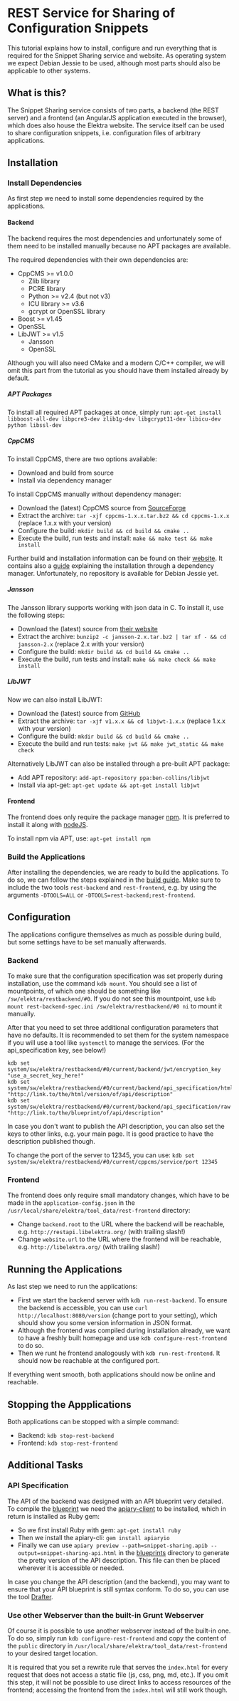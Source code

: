 # REST Service for Sharing of Configuration Snippets #

This tutorial explains how to install, configure and run everything that is required
for the Snippet Sharing service and website. As operating system we expect Debian
Jessie to be used, although most parts should also be applicable to other systems.

## What is this? ##

The Snippet Sharing service consists of two parts, a backend (the REST server) and
a frontend (an AngularJS application executed in the browser), which does also house
the Elektra website. The service itself can be used to share configuration snippets,
i.e. configuration files of arbitrary applications.

## Installation ##

### Install Dependencies ###

As first step we need to install some dependencies required by the applications.

#### Backend ####

The backend requires the most dependencies and unfortunately some of them need to be
installed manually because no APT packages are available.

The required dependencies with their own dependencies are:

- CppCMS >= v1.0.0
    - Zlib library
    - PCRE library
    - Python >= v2.4 (but not v3)
    - ICU library >= v3.6
    - gcrypt or OpenSSL library
- Boost >= v1.45
- OpenSSL
- LibJWT >= v1.5
    - Jansson
    - OpenSSL

Although you will also need CMake and a modern C/C++ compiler, we will omit this part
from the tutorial as you should have them installed already by default.

##### APT Packages #####

To install all required APT packages at once, simply run:
`apt-get install libboost-all-dev libpcre3-dev zlib1g-dev libgcrypt11-dev libicu-dev python libssl-dev`

##### CppCMS #####

To install CppCMS, there are two options available:

- Download and build from source
- Install via dependency manager

To install CppCMS manually without dependency manager:
- Download the (latest) CppCMS source from [SourceForge](https://sourceforge.net/projects/cppcms/files/cppcms/)
- Extract the archive: `tar -xjf cppcms-1.x.x.tar.bz2 && cd cppcms-1.x.x` (replace 1.x.x with your version)
- Configure the build: `mkdir build && cd build && cmake ..`
- Execute the build, run tests and install: `make && make test && make install`

Further build and installation information can be found on their
[website](http://cppcms.com/wikipp/en/page/cppcms_1x_build).
It contains also a [guide](http://cppcms.com/wikipp/en/page/apt)
explaining the installation through a dependency manager.
Unfortunately, no repository is available for Debian Jessie yet.

##### Jansson #####

The Jansson library supports working with json data in C.
To install it, use the following steps:

- Download the (latest) source from [their website](http://www.digip.org/jansson/releases/)
- Extract the archive: `bunzip2 -c jansson-2.x.tar.bz2 | tar xf - && cd jansson-2.x` (replace 2.x with your version)
- Configure the build: `mkdir build && cd build && cmake ..`
- Execute the build, run tests and install: `make && make check && make install`

##### LibJWT #####

Now we can also install LibJWT:

- Download the (latest) source from [GitHub](https://github.com/benmcollins/libjwt/releases)
- Extract the archive: `tar -xjf v1.x.x && cd libjwt-1.x.x` (replace 1.x.x with your version)
- Configure the build: `mkdir build && cd build && cmake ..`
- Execute the build and run tests: `make jwt && make jwt_static && make check`

Alternatively LibJWT can also be installed through a pre-built APT package:

- Add APT repository: `add-apt-repository ppa:ben-collins/libjwt`
- Install via apt-get: `apt-get update && apt-get install libjwt`

#### Frontend ####

The frontend does only require the package manager [npm](https://www.npmjs.com/).
It is preferred to install it along with [nodeJS](https://nodejs.org/).

To install npm via APT, use: `apt-get install npm`

### Build the Applications ###

After installing the dependencies, we are ready to build the applications.
To do so, we can follow the steps explained in the [build guide](/doc/COMPILE.md).
Make sure to include the two tools `rest-backend` and `rest-frontend`, e.g. by
using the arguments `-DTOOLS=ALL` or `-DTOOLS=rest-backend;rest-frontend`.

## Configuration ##

The applications configure themselves as much as possible during build,
but some settings have to be set manually afterwards.

### Backend ###

To make sure that the configuration specification was set properly during installation,
use the command `kdb mount`. You should see a list of mountpoints, of which one should
be something like `/sw/elektra/restbackend/#0`. If you do not see this mountpoint,
use `kdb mount rest-backend-spec.ini /sw/elektra/restbackend/#0 ni` to mount it manually.

After that you need to set three additional configuration parameters that have no defaults.
It is recommended to set them for the system namespace if you will use a tool like
`systemctl` to manage the services. (For the api_specification key, see below!)
```
kdb set system/sw/elektra/restbackend/#0/current/backend/jwt/encryption_key "use_a_secret_key_here!"
kdb set system/sw/elektra/restbackend/#0/current/backend/api_specification/html "http://link.to/the/html/version/of/api/description"
kdb set system/sw/elektra/restbackend/#0/current/backend/api_specification/raw "http://link.to/the/blueprint/of/api/description"
```

In case you don't want to publish the API description, you can also set the keys
to other links, e.g. your main page. It is good practice to have the description
published though.

To change the port of the server to 12345, you can use:
`kdb set system/sw/elektra/restbackend/#0/current/cppcms/service/port 12345`

### Frontend ###

The frontend does only require small mandatory changes, which have to be made in the
`application-config.json` in the `/usr/local/share/elektra/tool_data/rest-frontend`
directory:

- Change `backend.root` to the URL where the backend will be reachable,
  e.g. `http://restapi.libelektra.org/` (with trailing slash!)
- Change `website.url` to the URL where the frontend will be reachable,
  e.g. `http://libelektra.org/` (with trailing slash!)

## Running the Applications ##

As last step we need to run the applications:

- First we start the backend server with `kdb run-rest-backend`.
  To ensure the backend is accessible, you can use
  `curl http://localhost:8080/version` (change port to your setting),
  which should show you some version information in JSON format.
- Although the frontend was compiled during installation already, we want to
  have a freshly built homepage and use `kdb configure-rest-frontend` to do so.
- Then we runt he frontend analogously with `kdb run-rest-frontend`. It should
  now be reachable at the configured port.

If everything went smooth, both applications should now be online and reachable.

## Stopping the Appplications ##

Both applications can be stopped with a simple command:

- Backend: `kdb stop-rest-backend`
- Frontend: `kdb stop-rest-frontend`

## Additional Tasks ##

### API Specification ###

The API of the backend was designed with an API blueprint very detailed.
To compile the [blueprint](/doc/api_blueprints/snippet-sharing.md) we need
the [apiary-client](https://github.com/apiaryio/apiary-client) to be installed,
which in return is installed as Ruby gem:

- So we first install Ruby with gem: `apt-get install ruby`
- Then we install the apiary-cli: `gem install apiaryio`
- Finally we can use `apiary preview --path=snippet-sharing.apib --output=snippet-sharing-api.html`
  in the [blueprints](/doc/api_blueprints) directory to generate the pretty version
  of the API description. This file can then be placed wherever it is accessible
  or needed.

In case you change the API description (and the backend), you may want to ensure
that your API blueprint is still syntax conform. To do so, you can use the tool
[Drafter](https://github.com/apiaryio/drafter).

### Use other Webserver than the built-in Grunt Webserver ###

Of course it is possible to use another webserver instead of the built-in one.
To do so, simply run `kdb configure-rest-frontend` and copy the content of the
`public` directory in `/usr/local/share/elektra/tool_data/rest-frontend` to
your desired target location.

It is required that you set a rewrite rule that serves the `index.html` for every
request that does not access a static file (js, css, png, md, etc.). If you omit
this step, it will not be possible to use direct links to access resources of the
frontend; accessing the frontend from the `index.html` will still work though.

